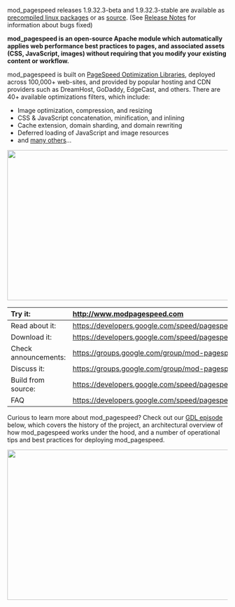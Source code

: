 mod\_pagespeed releases 1.9.32.3-beta and 1.9.32.3-stable are available as [precompiled linux packages](https://developers.google.com/speed/pagespeed/module/download) or as [source](https://developers.google.com/speed/pagespeed/module/build_mod_pagespeed_from_source). (See [Release Notes](https://developers.google.com/speed/pagespeed/module/release_notes) for information about bugs fixed)

**mod\_pagespeed is an open-source Apache module which automatically applies web performance best practices to pages, and associated assets (CSS, JavaScript, images) without requiring that you modify your existing content or workflow.**

mod\_pagespeed is built on [PageSpeed Optimization Libraries](https://developers.google.com/speed/pagespeed/psol), deployed across 100,000+ web-sites, and provided by popular hosting and CDN providers such as DreamHost, GoDaddy, EdgeCast, and others. There are 40+ available  optimizations filters, which include:

  * Image optimization, compression, and resizing
  * CSS & JavaScript concatenation, minification, and inlining
  * Cache extension, domain sharding, and domain rewriting
  * Deferred loading of JavaScript and image resources
  * and [many others](https://developers.google.com/speed/pagespeed/module/config_filters)...

<a href='http://www.youtube.com/watch?feature=player_embedded&v=8moGR2qf994' target='_blank'><img src='http://img.youtube.com/vi/8moGR2qf994/0.jpg' width='610' height=343 /></a>

|Try it:                  | http://www.modpagespeed.com|
|:------------------------|:---------------------------|
|Read about it:           | https://developers.google.com/speed/pagespeed/module|
|Download it:             | https://developers.google.com/speed/pagespeed/module/download|
|Check announcements:     | https://groups.google.com/group/mod-pagespeed-announce|
|Discuss it:              | https://groups.google.com/group/mod-pagespeed-discuss|
|Build from source:       | https://developers.google.com/speed/pagespeed/module/build_mod_pagespeed_from_source|
|FAQ                      | https://developers.google.com/speed/pagespeed/module/faq|

Curious to learn more about mod\_pagespeed? Check out our [GDL episode](https://www.youtube.com/watch?v=6uCAdQSHhmA) below, which covers the history of the project, an architectural overview of how mod\_pagespeed works under the hood, and a number of operational tips and best practices for deploying mod\_pagespeed.

<a href='http://www.youtube.com/watch?feature=player_embedded&v=6uCAdQSHhmA' target='_blank'><img src='http://img.youtube.com/vi/6uCAdQSHhmA/0.jpg' width='610' height=343 /></a>